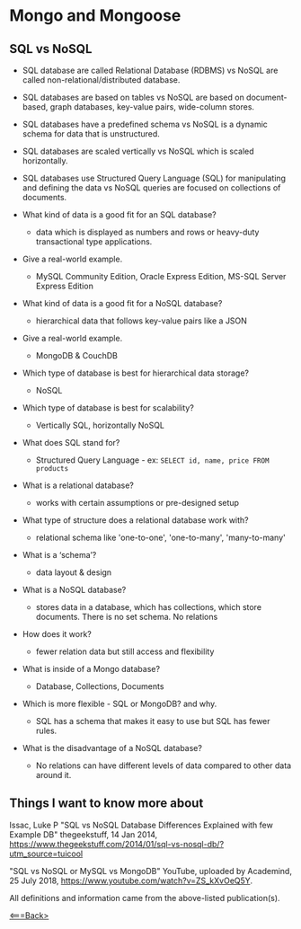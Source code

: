 # Mongo and Mongoose

## SQL vs NoSQL

* SQL database are called Relational Database (RDBMS) vs NoSQL are called non-relational/distributed database.

* SQL databases are based on tables vs NoSQL are based on document-based, graph databases, key-value pairs, wide-column stores.

* SQL databases have a predefined schema vs NoSQL is a dynamic schema for data that is unstructured.

* SQL databases are scaled vertically vs NoSQL which is scaled horizontally.

* SQL databases use Structured Query Language (SQL) for manipulating and defining the data vs NoSQL queries are focused on collections of documents.

* What kind of data is a good fit for an SQL database?
  * data which is displayed as numbers and rows or heavy-duty transactional type applications.

* Give a real-world example.
  * MySQL Community Edition, Oracle Express Edition, MS-SQL Server Express Edition

* What kind of data is a good fit for a NoSQL database?
  * hierarchical data that follows key-value pairs like a JSON

* Give a real-world example.
  * MongoDB & CouchDB

* Which type of database is best for hierarchical data storage?
  * NoSQL

* Which type of database is best for scalability?
  * Vertically SQL, horizontally NoSQL

* What does SQL stand for?
  * Structured Query Language - ex: `SELECT id, name, price FROM products`

* What is a relational database?
  * works with certain assumptions or pre-designed setup

* What type of structure does a relational database work with?
  * relational schema like 'one-to-one', 'one-to-many', 'many-to-many'

* What is a ‘schema’?
  * data layout & design

* What is a NoSQL database?
  * stores data in a database, which has collections, which store documents. There is no set schema. No relations

* How does it work?
  * fewer relation data but still access and flexibility

* What is inside of a Mongo database?
  * Database, Collections, Documents

* Which is more flexible - SQL or MongoDB? and why.
  * SQL has a schema that makes it easy to use but SQL has fewer rules.

* What is the disadvantage of a NoSQL database?
  * No relations can have different levels of data compared to other data around it.

## Things I want to know more about

Issac, Luke P "SQL vs NoSQL Database Differences Explained with few Example DB" thegeekstuff, 14 Jan 2014, <https://www.thegeekstuff.com/2014/01/sql-vs-nosql-db/?utm_source=tuicool>

"SQL vs NoSQL or MySQL vs MongoDB" YouTube, uploaded by Academind, 25 July 2018, <https://www.youtube.com/watch?v=ZS_kXvOeQ5Y>.

All definitions and information came from the above-listed publication(s).

[<===Back>](README.md)
